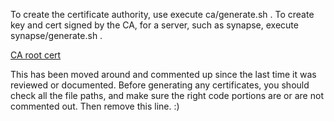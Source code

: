 To create the certificate authority, use execute ca/generate.sh .  To create key and cert signed by the CA, for a server, such as synapse, execute synapse/generate.sh .

<a href='https://raw.githubusercontent.com/abugher/fleet/master/conf/ssl/ca/root/cert.pem'>CA root cert</a>

This has been moved around and commented up since the last time it was
reviewed or documented.  Before generating any certificates, you should
check all the file paths, and make sure the right code portions are or are
not commented out.  Then remove this line.  :)
